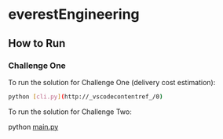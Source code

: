 # everestEngineering

## How to Run

### Challenge One

To run the solution for Challenge One (delivery cost estimation):

```sh
python [cli.py](http://_vscodecontentref_/0)
```

To run the solution for Challenge Two:

python [main.py](http://_vscodecontentref_/1)
